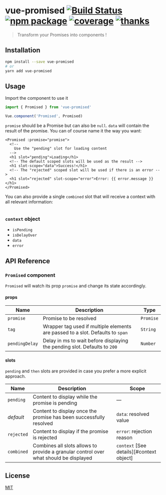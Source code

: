 # vue-promised [![Build Status](https://badgen.net/circleci/github/posva/vue-promised)](https://circleci.com/gh/posva/vue-promised) [![npm package](https://img.shields.io/npm/v/vue-promised.svg)](https://www.npmjs.com/package/vue-promised) [![coverage](https://img.shields.io/codecov/c/github/posva/vue-promised.svg)](https://codecov.io/github/posva/vue-promised) [![thanks](https://img.shields.io/badge/thanks-%E2%99%A5-ff69b4.svg)](https://github.com/posva/thanks)

> Transform your Promises into components !

## Installation

```bash
npm install --save vue-promised
# or
yarn add vue-promised
```

## Usage

Import the component to use it

```js
import { Promised } from 'vue-promised'

Vue.component('Promised', Promised)
```

`promise` should be a Promise but can also be `null`. `data` will contain the result of the promise. You can of course name it the way you want:

```vue
<Promised :promise="promise">
  <!--
    Use the "pending" slot for loading content
  -->
  <h1 slot="pending">Loading</h1>
  <!-- The default scoped slots will be used as the result -->
  <h1 slot-scope="data">Success!</h1>
  <!-- The "rejected" scoped slot will be used if there is an error -->
  <h1 slot="rejected" slot-scope="error">Error: {{ error.message }}</h1>
</Promised>
```

You can also provide a single `combined` slot that will receive a context with all relevant information:

```vue
```

### `context` object

- `isPending`
- `isDelayOver`
- `data`
- `error`

## API Reference

### `Promised` component

`Promised` will watch its prop `promise` and change its state accordingly.

#### props

| Name           | Description                                                                    | Type      |
| -------------- | ------------------------------------------------------------------------------ | --------- |
| `promise`      | Promise to be resolved                                                         | `Promise` |
| `tag`          | Wrapper tag used if multiple elements are passed to a slot. Defaults to `span` | `String`  |
| `pendingDelay` | Delay in ms to wait before displaying the pending slot. Defaults to `200`      | `Number`  |

#### slots

`pending` and `then` slots are provided in case you prefer a more explicit approach.

| Name       | Description                                                                           | Scope                                    |
| ---------- | ------------------------------------------------------------------------------------- | ---------------------------------------- |
| `pending`  | Content to display while the promise is pending                                       | —                                        |
| _default_  | Content to display once the promise has been successfully resolved                    | `data`: resolved value                   |
| `rejected` | Content to display if the promise is rejected                                         | `error`: rejection reason                |
| `combined` | Combines all slots allows to provide a granular control over what should be displayed | `context` [See details][#context object] |

## License

[MIT](http://opensource.org/licenses/MIT)

